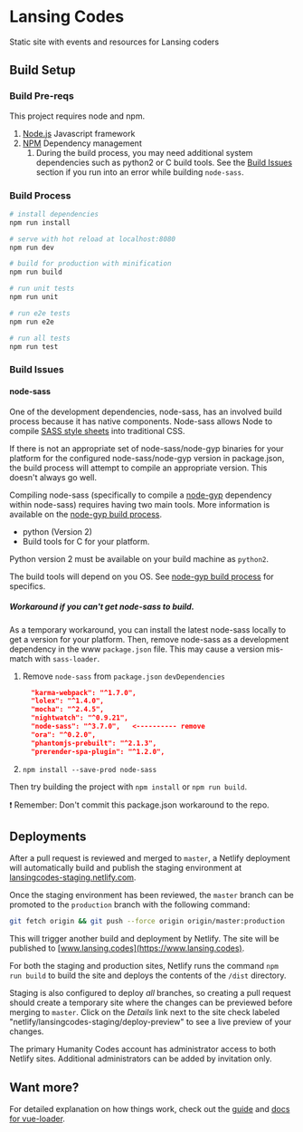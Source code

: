 # Lansing Codes

Static site with events and resources for Lansing coders

## Build Setup

### Build Pre-reqs

This project requires node and npm.

1. [Node.js](https://nodejs.org/en/) Javascript framework
2. [NPM](https://www.npmjs.com/) Dependency management
   1. During the build process, you may need additional system dependencies such as python2 or C build tools. See the [Build Issues](https://github.com/lansingcodes/www#build-issues) section if you run into an error while building `node-sass`.


### Build Process

``` bash
# install dependencies
npm run install

# serve with hot reload at localhost:8080
npm run dev

# build for production with minification
npm run build

# run unit tests
npm run unit

# run e2e tests
npm run e2e

# run all tests
npm run test
```

### Build Issues

#### node-sass
One of the development dependencies, node-sass, has an involved build process because it has native components. Node-sass allows Node to compile [SASS style sheets](https://sass-lang.com) into traditional CSS.

If there is not an appropriate set of node-sass/node-gyp binaries for your platform for the configured node-sass/node-gyp version in package.json, the build process will attempt to compile an appropriate version. This doesn't always go well.

Compiling node-sass (specifically to compile a [node-gyp](https://github.com/nodejs/node-gyp) dependency within node-sass) requires having two main tools. More information is available on the [node-gyp build process](https://github.com/nodejs/node-gyp).
* python (Version 2)
* Build tools for C for your platform.

Python version 2 must be available on your build machine as `python2`.

The build tools will depend on you OS. See [node-gyp build process](https://github.com/nodejs/node-gyp) for specifics.

##### Workaround if you can't get node-sass to build.
As a temporary workaround, you can install the latest node-sass locally to get a version for your platform. Then, remove node-sass as a development dependency in the www `package.json` file. This may cause a version mis-match with `sass-loader`.

1. Remove `node-sass` from `package.json` `devDependencies`
   ``` JSON
     "karma-webpack": "^1.7.0",
     "lolex": "^1.4.0",
     "mocha": "^2.4.5",
     "nightwatch": "^0.9.21",
     "node-sass": "^3.7.0",   <---------- remove
     "ora": "^0.2.0",
     "phantomjs-prebuilt": "^2.1.3",
     "prerender-spa-plugin": "^1.2.0",
   ```
2. `npm install --save-prod node-sass`

Then try building the project with `npm install` or `npm run build`.

:exclamation: Remember: Don't commit this package.json workaround to the repo.

## Deployments

After a pull request is reviewed and merged to `master`, a Netlify deployment
will automatically build and publish the staging environment at
[lansingcodes-staging.netlify.com](https://lansingcodes-staging.netlify.com).

Once the staging environment has been reviewed, the `master` branch can be
promoted to the `production` branch with the following command:

``` sh
git fetch origin && git push --force origin origin/master:production
```

This will trigger another build and deployment by Netlify. The site will be
published to [www.lansing.codes](https://www.lansing.codes).

For both the staging and production sites, Netlify runs the command
`npm run build` to build the site and deploys the contents of the `/dist`
directory.

Staging is also configured to deploy _all_ branches, so creating a
pull request should create a temporary site where the changes can be previewed
before merging to `master`. Click on the _Details_ link next to the site check
labeled "netlify/lansingcodes-staging/deploy-preview" to see a live preview of
your changes.

The primary Humanity Codes account has administrator access to both Netlify
sites. Additional administrators can be added by invitation only.

## Want more?

For detailed explanation on how things work, check out the [guide](https://github.com/vuejs-templates/webpack#vue-webpack-boilerplate) and [docs for vue-loader](http://vuejs.github.io/vue-loader).

